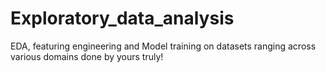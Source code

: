 # Exploratory_data_analysis
EDA, featuring engineering and Model training on datasets ranging across various domains done by yours truly!
